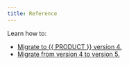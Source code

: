 ```yaml
---
title: Reference
---
```


Learn how to:
-   [Migrate to {{ PRODUCT }} version 4.](/guides/reference/layer0_migration)
-   [Migrate from version 4 to version 5.](/guides/reference/v5_migration)


